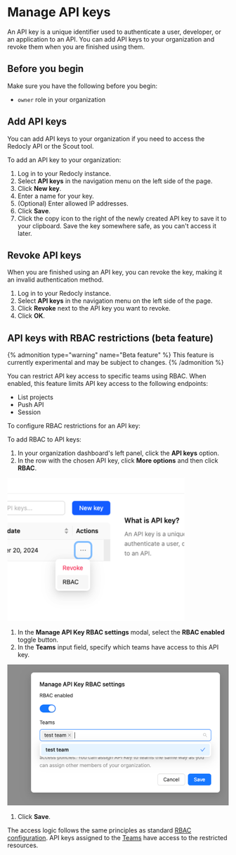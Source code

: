 # Manage API keys

An API key is a unique identifier used to authenticate a user, developer, or an application to an API.
You can add API keys to your organization and revoke them when you are finished using them.

## Before you begin

Make sure you have the following before you begin:

- `owner` role in your organization

## Add API keys

You can add API keys to your organization if you need to access the Redocly API or the Scout tool.

To add an API key to your organization:

1. Log in to your Redocly instance.
2. Select **API keys** in the navigation menu on the left side of the page.
3. Click **New key**.
4. Enter a name for your key.
5. (Optional) Enter allowed IP addresses.
6. Click **Save**.
7. Click the copy icon to the right of the newly created API key to save it to your clipboard.
   Save the key somewhere safe, as you can't access it later.

## Revoke API keys

When you are finished using an API key, you can revoke the key, making it an invalid authentication method.

1. Log in to your Redocly instance.
2. Select **API keys** in the navigation menu on the left side of the page.
3. Click **Revoke** next to the API key you want to revoke.
4. Click **OK**.

## API keys with RBAC restrictions (beta feature)

{% admonition type="warning" name="Beta feature" %}
This feature is currently experimental and may be subject to changes.
{% /admonition %}

You can restrict API key access to specific teams using RBAC. When enabled, this feature limits API key access to the following endpoints:

- List projects
- Push API
- Session

To configure RBAC restrictions for an API key:

To add RBAC to API keys:

1. In your organization dashboard's left panel, click the **API keys** option.
1. In the row with the chosen API key, click **More options**  and then click **RBAC**.

![API key RBAC menu](../images/api-key-rbac-menu.png)

1. In the **Manage API Key RBAC settings** modal, select the **RBAC enabled** toggle button.
1. In the **Teams** input field, specify which teams have access to this API key.

![API key RBAC settings](../images/api-key-rbac-settings.png)

1. Click **Save**.

The access logic follows the same principles as standard [RBAC configuration](../concepts/rbac.md).
API keys assigned to the [Teams](../concepts/teams.md) have access to the restricted resources.
